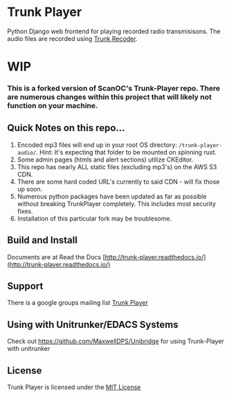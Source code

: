 Trunk Player
============

Python Django web frontend for playing recorded radio transmisisons. The audio files are recorded using [Trunk Recoder](https://github.com/robotastic/trunk-recorder).

# WIP
### This is a forked version of ScanOC's Trunk-Player repo. There are numerous changes within this project that will likely not function on your machine.


## Quick Notes on this repo...
1. Encoded mp3 files will end up in your root OS directory: `/trunk-player-audio/`. Hint: It's expecting that folder to be mounted on spinning rust.
2. Some admin pages (htmls and alert sections) utilize CKEditor.
3. This repo has nearly ALL static files (excluding mp3's) on the AWS S3 CDN. 
4. There are some hard coded URL's currently to said CDN - will fix those up soon.
5. Numerous python packages have been updated as far as possible without breaking TrunkPlayer completely. This includes most security fixes.
6. Installation of this particular fork may be troublesome.

## Build and Install
  Documents are at Read the Docs [http://trunk-player.readthedocs.io/](http://trunk-player.readthedocs.io/)

## Support
 There is a google groups mailing list [Trunk Player](https://groups.google.com/forum/#!forum/trunk-player)

## Using with Unitrunker/EDACS Systems
 Check out https://github.com/MaxwellDPS/Unibridge for using Trunk-Player with unitrunker

## License
 Trunk Player is licensed under the [MIT License](License.txt)
